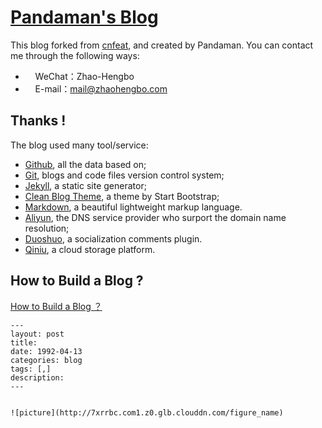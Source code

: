# [Pandaman's Blog](http://blog.zhaohengbo.com/)

This blog forked from [cnfeat](https://github.com/cnfeat/cnfeat.github.io), and created by Pandaman. You can contact me through the following ways:

- &nbsp;<i class="fa fa-comments">&nbsp;&nbsp;&nbsp;</i>WeChat：Zhao-Hengbo
- &nbsp;<i class="fa fa-envelope-o">&nbsp;&nbsp;&nbsp;</i>E-mail：<mail@zhaohengbo.com>

## Thanks !

The blog used many tool/service:

* [Github](https://github.com/), all the data based on;
* [Git](https://git-scm.com/), blogs and code files version control system;
* [Jekyll](http://jekyllrb.com/), a static site generator;
* [Clean Blog Theme](https://github.com/IronSummitMedia/startbootstrap-clean-blog-jekyll), a theme by Start Bootstrap;
* [Markdown](https://daringfireball.net/projects/markdown/), a beautiful lightweight markup language.
* [Aliyun](https://wanwang.aliyun.com/), the DNS service provider who surport the domain name resolution;
* [Duoshuo](http://duoshuo.com/), a socialization comments plugin.
* [Qiniu](http://www.qiniu.com/), a cloud storage platform.

## How to Build a Blog ?

[How to Build a Blog ？](http://blog.zhaohengbo.com/shared/)


```
---
layout: post
title: 
date: 1992-04-13
categories: blog
tags: [,]
description: 
---


![picture](http://7xrrbc.com1.z0.glb.clouddn.com/figure_name)

```


